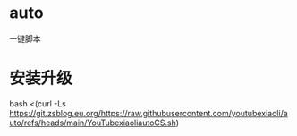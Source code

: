 # auto
一键脚本

# 安装升级
bash <(curl -Ls https://git.zsblog.eu.org/https://raw.githubusercontent.com/youtubexiaoli/auto/refs/heads/main/YouTubexiaoliautoCS.sh)
